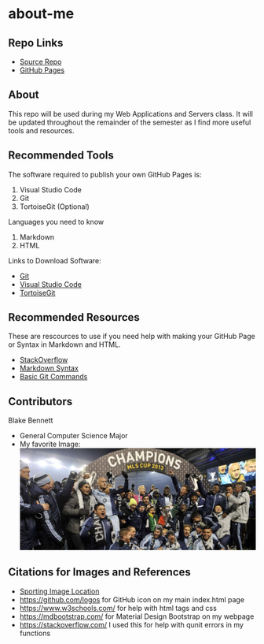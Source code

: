 # about-me

## Repo Links
- [Source Repo](https://github.com/bben6087/about-me)
- [GitHub Pages](https://bben6087.github.io/about-me/)

## About
This repo will be used during my Web Applications and Servers class. It will be updated throughout the remainder of the semester as I find more useful tools and resources.
## Recommended Tools
The software required to publish your own GitHub Pages is:
1. Visual Studio Code
2. Git
3. TortoiseGit (Optional)

Languages you need to know
1. Markdown
2. HTML

Links to Download Software:
- [Git](https://git-scm.com/)
- [Visual Studio Code](https://code.visualstudio.com/)
- [TortoiseGit](https://tortoisegit.org/)

## Recommended Resources
These are rescources to use if you need help with making your GitHub Page or Syntax in Markdown and HTML.
- [StackOverflow](https://stackoverflow.com/)
- [Markdown Syntax](https://www.markdownguide.org/basic-syntax/)
- [Basic Git Commands](https://confluence.atlassian.com/bitbucketserver/basic-git-commands-776639767.html)

## Contributors
Blake Bennett
- General Computer Science Major
- My favorite Image:
![Sporting Wins 2013 MLS Cup](sporting-mls-cup.jpg)

## Citations for Images and References
- [Sporting Image Location](https://www.sportingkc.com/post/2019/11/07/tbt-relive-sporting-kansas-city-s-mls-cup-triumphs-2000-and-2013)
- https://github.com/logos for GitHub icon on my main index.html page
- https://www.w3schools.com/ for help with html tags and css
- https://mdbootstrap.com/ for Material Design Bootstrap on my webpage
- https://stackoverflow.com/ I used this for help with qunit errors in my functions
